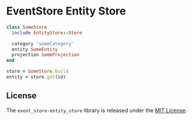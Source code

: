 # EventStore Entity Store

```ruby
class SomeStore
  include EntityStore::Store

  category 'someCategory'
  entity SomeEntity
  projection SomeProjection
end

store = SomeStore.build
entity = store.get(id)
```

## License

The `event_store-entity_store` library is released under the [MIT License](https://github.com/obsidian-btc/event-store-entity-store/blob/master/MIT-License.txt).
